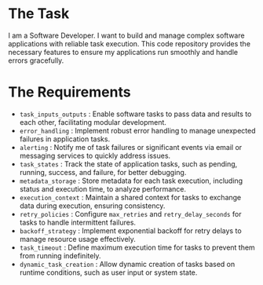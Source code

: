 # The Task

I am a Software Developer. I want to build and manage complex software applications with reliable task execution. This code repository provides the necessary features to ensure my applications run smoothly and handle errors gracefully.

# The Requirements

* `task_inputs_outputs` : Enable software tasks to pass data and results to each other, facilitating modular development.
* `error_handling` : Implement robust error handling to manage unexpected failures in application tasks.
* `alerting` : Notify me of task failures or significant events via email or messaging services to quickly address issues.
* `task_states` : Track the state of application tasks, such as pending, running, success, and failure, for better debugging.
* `metadata_storage` : Store metadata for each task execution, including status and execution time, to analyze performance.
* `execution_context` : Maintain a shared context for tasks to exchange data during execution, ensuring consistency.
* `retry_policies` : Configure `max_retries` and `retry_delay_seconds` for tasks to handle intermittent failures.
* `backoff_strategy` : Implement exponential backoff for retry delays to manage resource usage effectively.
* `task_timeout` : Define maximum execution time for tasks to prevent them from running indefinitely.
* `dynamic_task_creation` : Allow dynamic creation of tasks based on runtime conditions, such as user input or system state.
